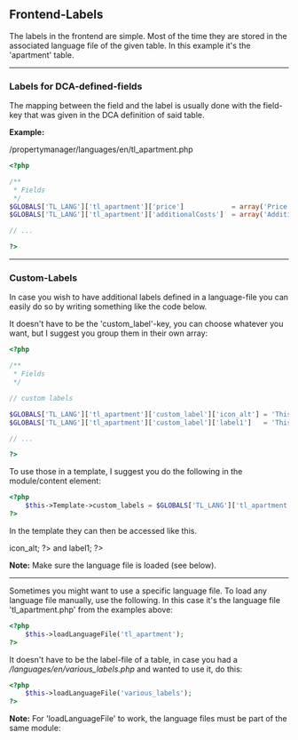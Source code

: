 
## Frontend-Labels

The labels in the frontend are simple. Most of the time they are stored in the associated language file of the given table. In this example it's the 'apartment' table.

___

### Labels for DCA-defined-fields

The mapping between the field and the label is usually done with the field-key that was given in the DCA definition of said table.



**Example:** 

/propertymanager/languages/en/tl\_apartment.php
```php
<?php

/**
 * Fields
 */
$GLOBALS['TL_LANG']['tl_apartment']['price']			= array('Price', 'Please enter the price.');
$GLOBALS['TL_LANG']['tl_apartment']['additionalCosts']	= array('Additional costs', 'Please enter the additional costs');

// ...

?>
```

---

### Custom-Labels

In case you wish to have additional labels defined in a language-file you can easily do so by writing something like the code below. 

It doesn't have to be the 'custom_label'-key, you can choose whatever you want, but I suggest you group them in their own array:

```php
<?php

/**
 * Fields
 */

// custom labels 

$GLOBALS['TL_LANG']['tl_apartment']['custom_label']['icon_alt']	= 'This is the alternative text of an image';
$GLOBALS['TL_LANG']['tl_apartment']['custom_label']['label1']	= 'This is a label that can be used for whatever you want';

// ...

?>
```
To use those in a template, I suggest you do the following in the module/content element: 

```php
<?php
	$this->Template->custom_labels = $GLOBALS['TL_LANG']['tl_apartment']['custom_label'];
?>
```
In the template they can then be accessed like this.
<?php echo $this->icon_alt; ?> and <?php echo $this->label1; ?> 

**Note:** Make sure the language file is loaded (see below).

---


Sometimes you might want to use a specific language file. To load any language file manually, use the following. In this case it's the language file 'tl_apartment.php' from the examples above:

```php
<?php
	$this->loadLanguageFile('tl_apartment');
?>
```


It doesn't have to be the label-file of a table, in case you had a */languages/en/various\_labels.php* and wanted to use it, do this:
```php
<?php
	$this->loadLanguageFile('various_labels');
?>
```

**Note:** For 'loadLanguageFile' to work, the language files must be part of the same module:
